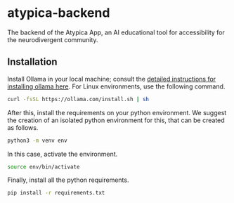 # atypica-backend
The backend of the Atypica App, an AI educational tool for accessibility for the neurodivergent community.

## Installation
Install Ollama in your local machine; consult the [detailed instructions for installing ollama here](https://ollama.com/download/). For Linux environments, use the following command.

```bash
curl -fsSL https://ollama.com/install.sh | sh
```

After this, install the requirements on your python environment. We suggest the creation of an isolated python environment for this, that can be created as follows.

```bash
python3 -m venv env
```

In this case, activate the environment.

```bash
source env/bin/activate
```

Finally, install all the python requirements.

```bash
pip install -r requirements.txt
```
